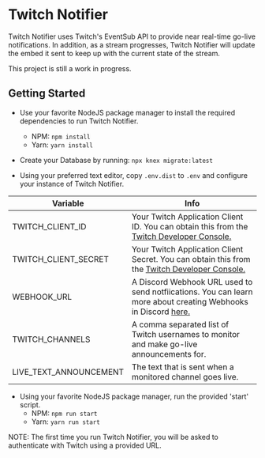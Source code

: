 # Twitch Notifier

Twitch Notifier uses Twitch's EventSub API to provide near real-time go-live notifications. In addition, as a stream progresses, Twitch Notifier will update the embed it sent to keep up with the current state of the stream.

This project is still a work in progress.

## Getting Started

* Use your favorite NodeJS package manager to install the required dependencies to run Twitch Notifier.
  * NPM: `npm install`
  * Yarn: `yarn install`

* Create your Database by running: `npx knex migrate:latest`

* Using your preferred text editor, copy `.env.dist` to `.env` and configure your instance of Twitch Notifier.

| Variable | Info |
| --- | --- |
| TWITCH_CLIENT_ID | Your Twitch Application Client ID. You can obtain this from the [Twitch Developer Console.](https://dev.twitch.tv/console/) |
| TWITCH_CLIENT_SECRET | Your Twitch Application Client Secret. You can obtain this from the [Twitch Developer Console.](https://dev.twitch.tv/console/) |
| WEBHOOK_URL | A Discord Webhook URL used to send notfiications. You can learn more about creating Webhooks in Discord [here.](https://support.discord.com/hc/en-us/articles/228383668-Intro-to-Webhooks) |
| TWITCH_CHANNELS | A comma separated list of Twitch usernames to monitor and make go-live announcements for. |
| LIVE_TEXT_ANNOUNCEMENT | The text that is sent when a monitored channel goes live. |

* Using your favorite NodeJS package manager, run the provided 'start' script.
  * NPM: `npm run start`
  * Yarn: `yarn run start`

NOTE: The first time you run Twitch Notifier, you will be asked to authenticate with Twitch using a provided URL.
